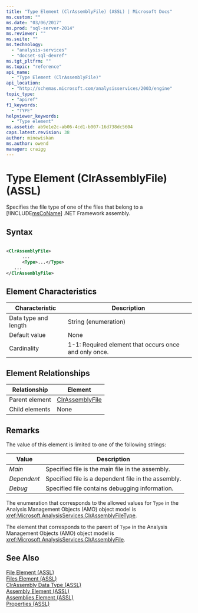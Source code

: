 ```yaml
---
title: "Type Element (ClrAssemblyFile) (ASSL) | Microsoft Docs"
ms.custom: ""
ms.date: "03/06/2017"
ms.prod: "sql-server-2014"
ms.reviewer: ""
ms.suite: ""
ms.technology: 
  - "analysis-services"
  - "docset-sql-devref"
ms.tgt_pltfrm: ""
ms.topic: "reference"
api_name: 
  - "Type Element (ClrAssemblyFile)"
api_location: 
  - "http://schemas.microsoft.com/analysisservices/2003/engine"
topic_type: 
  - "apiref"
f1_keywords: 
  - "TYPE"
helpviewer_keywords: 
  - "Type element"
ms.assetid: ab9e1e2c-ab06-4cd1-b007-16d738dc5604
caps.latest.revision: 38
author: minewiskan
ms.author: owend
manager: craigg
---
```

# Type Element (ClrAssemblyFile) (ASSL)
  Specifies the file type of one of the files that belong to a [!INCLUDE[msCoName](../../../includes/msconame-md.md)] .NET Framework assembly.  
  
## Syntax  
  
```xml  
  
<ClrAssemblyFile>  
      ...  
      <Type>...</Type>  
   ...  
</ClrAssemblyFile>  
```  
  
## Element Characteristics  
  
|Characteristic|Description|  
|--------------------|-----------------|  
|Data type and length|String (enumeration)|  
|Default value|None|  
|Cardinality|1-1: Required element that occurs once and only once.|  
  
## Element Relationships  
  
|Relationship|Element|  
|------------------|-------------|  
|Parent element|[ClrAssemblyFile](../data-type/clrassemblyfile-data-type-assl.md)|  
|Child elements|None|  
  
## Remarks  
 The value of this element is limited to one of the following strings:  
  
|Value|Description|  
|-----------|-----------------|  
|*Main*|Specified file is the main file in the assembly.|  
|*Dependent*|Specified file is a dependent file in the assembly.|  
|*Debug*|Specified file contains debugging information.|  
  
 The enumeration that corresponds to the allowed values for `Type` in the Analysis Management Objects (AMO) object model is <xref:Microsoft.AnalysisServices.ClrAssemblyFileType>.  
  
 The element that corresponds to the parent of `Type` in the Analysis Management Objects (AMO) object model is <xref:Microsoft.AnalysisServices.ClrAssemblyFile>.  
  
## See Also  
 [File Element &#40;ASSL&#41;](../objects/file-element-assl.md)   
 [Files Element &#40;ASSL&#41;](../collections/files-element-assl.md)   
 [ClrAssembly Data Type &#40;ASSL&#41;](../data-type/assembly-data-type-assl.md)   
 [Assembly Element &#40;ASSL&#41;](../objects/assembly-element-assl.md)   
 [Assemblies Element &#40;ASSL&#41;](../collections/assemblies-element-assl.md)   
 [Properties &#40;ASSL&#41;](properties-assl.md)  
  
  
